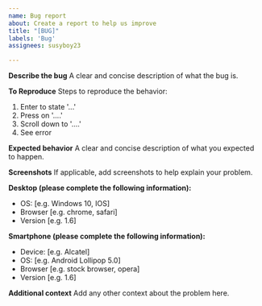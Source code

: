 ```yaml
---
name: Bug report
about: Create a report to help us improve
title: "[BUG]"
labels: 'Bug'
assignees: susyboy23

---
```


**Describe the bug**
A clear and concise description of what the bug is.

**To Reproduce**
Steps to reproduce the behavior:
1. Enter to state '...'
2. Press on '....'
3. Scroll down to '....'
4. See error

**Expected behavior**
A clear and concise description of what you expected to happen.

**Screenshots**
If applicable, add screenshots to help explain your problem.

**Desktop (please complete the following information):**
 - OS: [e.g. Windows 10, IOS]
 - Browser [e.g. chrome, safari]
 - Version [e.g. 1.6]

**Smartphone (please complete the following information):**
 - Device: [e.g. Alcatel]
 - OS: [e.g. Android Lollipop 5.0]
 - Browser [e.g. stock browser, opera]
 - Version [e.g. 1.6]

**Additional context**
Add any other context about the problem here.
